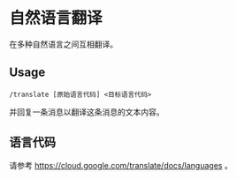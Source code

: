 # 自然语言翻译

在多种自然语言之间互相翻译。

## Usage

``` 
/translate [原始语言代码] <目标语言代码>
```

并回复一条消息以翻译这条消息的文本内容。

## 语言代码

请参考 https://cloud.google.com/translate/docs/languages 。
